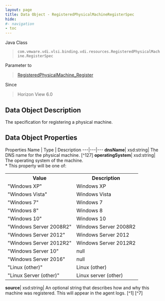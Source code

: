 ```yaml
---
layout: page
title: Data Object - RegisteredPhysicalMachineRegisterSpec
hide:
#- navigation
- toc
---
```






Java Class
> `com.vmware.vdi.vlsi.binding.vdi.resources.RegisteredPhysicalMachine.RegisterSpec`

Parameter to
> [RegisteredPhysicalMachine_Register](vdi.resources.RegisteredPhysicalMachine.md#register)

Since
> Horizon View 6.0


## Data Object Description

The specification for registering a physical machine.

## Data Object Properties
Properties
Name |  Type |  Description
---|---|---
**dnsName**|  xsd:string|  The DNS name for the physical machine. [^127]
**operatingSystem**|  xsd:string|  The operating system of the machine. <br>* This property will be one of:<br><table><tr><th>Value</th><th>Description</th></tr><tr><td>"Windows XP"</td><td>Windows XP</td></tr><tr><td>"Windows Vista"</td><td>Windows Vista</td></tr><tr><td>"Windows 7"</td><td>Windows 7</td></tr><tr><td>"Windows 8"</td><td>Windows 8</td></tr><tr><td>"Windows 10"</td><td>Windows 10</td></tr><tr><td>"Windows Server 2008R2"</td><td>Windows Server 2008R2</td></tr><tr><td>"Windows Server 2012"</td><td>Windows Server 2012</td></tr><tr><td>"Windows Server 2012R2"</td><td>Windows Server 2012R2</td></tr><tr><td>"Windows Server 10"</td><td>null</td></tr><tr><td>"Windows Server 2016"</td><td>null</td></tr><tr><td>"Linux (other)"</td><td>Linux (other)</td></tr><tr><td>"Linux Server (other)"</td><td>Linux server (other)</td></tr></table>
**source**|  xsd:string|  An optional string that describes how and why this machine was registered. This will appear in the agent logs. [^1] [^7]


 
